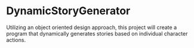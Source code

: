 # DynamicStoryGenerator
Utilizing an object oriented design approach, this project will create a program that dynamically generates stories based on individual character actions.
